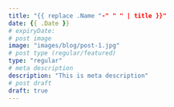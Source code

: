 ```yaml
---
title: "{{ replace .Name "-" " " | title }}"
date: {{ .Date }}
# expiryDate: 
# post image
image: "images/blog/post-1.jpg"
# post type (regular/featured)
type: "regular"
# meta description
description: "This is meta description"
# post draft
draft: true
---
```


